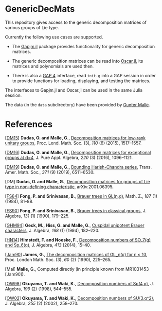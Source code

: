 # GenericDecMats

This repository gives access to the generic decomposition matrices of various groups of Lie type.

Currently the following use cases are supported.

- The [Gapjm.jl](https://github.com/jmichel7/Gapjm.jl) package provides functionality for generic decomposition matrices.

- The generic decomposition matrices can be read into [Oscar.jl](https://github.com/oscar-system/Oscar.jl), its matrices and polynomials are used then.

- There is also a [GAP 4](https://www.gap-system.org/) interface, read `init.g` into a GAP session in order to provide functions for loading, displaying, and testing the matrices.

The interfaces to Gapjm.jl and Oscar.jl can be used in the same Julia session.

The data (in the `data` subdirectory) have been provided by [Gunter Malle](https://www.mathematik.uni-kl.de/~malle/de/index.html).


# References

[[DM15](http://www.ams.org/mathscinet-getitem?mr=3356813)] **Dudas, O. and Malle, G.**, [Decomposition matrices for low-rank unitary groups](https://doi.org/10.1112/plms/pdv008), Proc. Lond. Math. Soc. (3), *110* (6) (2015), 1517&ndash;1557.

[[DM16](http://www.ams.org/mathscinet-getitem?mr=3414409)] **Dudas, O. and Malle, G.**, [Decomposition matrices for exceptional groups at d=4](https://doi.org/10.1016/j.jpaa.2015.08.009), J. Pure Appl. Algebra, *220* (3) (2016), 1096&ndash;1121.

[[DM19](http://www.ams.org/mathscinet-getitem?mr=3937335)] **Dudas, O. and Malle, G.**, [Bounding Harish-Chandra series](https://doi.org/10.1090/tran/7600), Trans. Amer. Math. Soc., *371* (9) (2019), 6511&ndash;6530.

[DM] **Dudas, O. and Malle, G.**, [Decomposition matrices for groups of Lie type in non-defining characteristic](https://arxiv.org/abs/2001.06395), arXiv:2001.06395.

[[FS84](http://www.ams.org/mathscinet-getitem?mr=753422)] **Fong, P. and Srinivasan, B.**, [Brauer trees in GL(n,q)](https://doi.org/10.1007/BF01163168), Math. Z., *187* (1) (1984), 81&ndash;88.

[[FS90](http://www.ams.org/mathscinet-getitem?mr=1055005)] **Fong, P. and Srinivasan, B.**, [Brauer trees in classical groups](https://doi.org/10.1016/0021-8693(90)90172-K), J. Algebra, *131* (1) (1990), 179&ndash;225.

[[GHM94](http://www.ams.org/mathscinet-getitem?mr=1289097)] **Geck, M., Hiss, G. and Malle, G.**, [Cuspidal unipotent Brauer characters](https://doi.org/10.1006/jabr.1994.1226), J. Algebra, *168* (1) (1994), 182&ndash;220.

[[HN14](http://www.ams.org/mathscinet-getitem?mr=3216598)] **Himstedt, F. and Noeske, F.**, [Decomposition numbers of SO_7(q) and Sp_6(q)](https://doi.org/10.1016/j.jalgebra.2014.04.020), J. Algebra, *413* (2014), 15&ndash;40.

[[Jam90](http://www.ams.org/mathscinet-getitem?mr=1031453)] **James, G.**, [The decomposition matrices of GL_n(q) for n ≤ 10](https://doi.org/10.1112/plms/s3-60.2.225), Proc. London Math. Soc. (3), *60* (2) (1990), 225&ndash;265.

[Mal] **Malle, G.**, Computed directly (in principle known from MR1031453 [Jam90]).

[[OW98](http://www.ams.org/mathscinet-getitem?mr=1489925)] **Okuyama, T. and Waki, K.**, [Decomposition numbers of Sp(4,q)](https://doi.org/10.1006/jabr.1997.7189), J. Algebra, *199* (2) (1998), 544&ndash;555.

[[OW02](http://www.ams.org/mathscinet-getitem?mr=1935498)] **Okuyama, T. and Waki, K.**, [Decomposition numbers of SU(3,q^2)](https://doi.org/10.1016/S0021-8693(02)00160-6), J. Algebra, *255* (2) (2002), 258&ndash;270.

